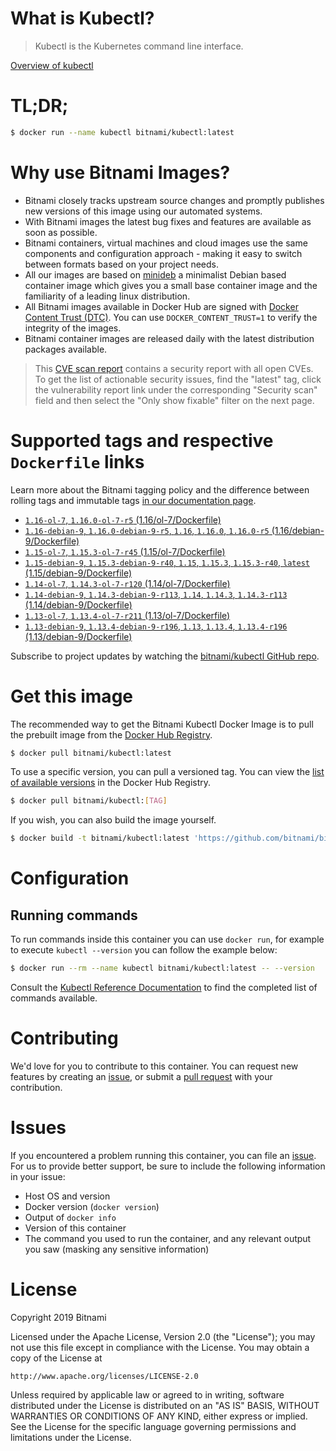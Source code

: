 
# What is Kubectl?

> Kubectl is the Kubernetes command line interface.

[Overview of kubectl](https://kubernetes.io/docs/reference/kubectl/overview/)

# TL;DR;

```bash
$ docker run --name kubectl bitnami/kubectl:latest
```

# Why use Bitnami Images?

* Bitnami closely tracks upstream source changes and promptly publishes new versions of this image using our automated systems.
* With Bitnami images the latest bug fixes and features are available as soon as possible.
* Bitnami containers, virtual machines and cloud images use the same components and configuration approach - making it easy to switch between formats based on your project needs.
* All our images are based on [minideb](https://github.com/bitnami/minideb) a minimalist Debian based container image which gives you a small base container image and the familiarity of a leading linux distribution.
* All Bitnami images available in Docker Hub are signed with [Docker Content Trust (DTC)](https://docs.docker.com/engine/security/trust/content_trust/). You can use `DOCKER_CONTENT_TRUST=1` to verify the integrity of the images.
* Bitnami container images are released daily with the latest distribution packages available.


> This [CVE scan report](https://quay.io/repository/bitnami/kubectl?tab=tags) contains a security report with all open CVEs. To get the list of actionable security issues, find the "latest" tag, click the vulnerability report link under the corresponding "Security scan" field and then select the "Only show fixable" filter on the next page.

# Supported tags and respective `Dockerfile` links

Learn more about the Bitnami tagging policy and the difference between rolling tags and immutable tags [in our documentation page](https://docs.bitnami.com/containers/how-to/understand-rolling-tags-containers/).


* [`1.16-ol-7`, `1.16.0-ol-7-r5` (1.16/ol-7/Dockerfile)](https://github.com/bitnami/bitnami-docker-kubectl/blob/1.16.0-ol-7-r5/1.16/ol-7/Dockerfile)
* [`1.16-debian-9`, `1.16.0-debian-9-r5`, `1.16`, `1.16.0`, `1.16.0-r5` (1.16/debian-9/Dockerfile)](https://github.com/bitnami/bitnami-docker-kubectl/blob/1.16.0-debian-9-r5/1.16/debian-9/Dockerfile)
* [`1.15-ol-7`, `1.15.3-ol-7-r45` (1.15/ol-7/Dockerfile)](https://github.com/bitnami/bitnami-docker-kubectl/blob/1.15.3-ol-7-r45/1.15/ol-7/Dockerfile)
* [`1.15-debian-9`, `1.15.3-debian-9-r40`, `1.15`, `1.15.3`, `1.15.3-r40`, `latest` (1.15/debian-9/Dockerfile)](https://github.com/bitnami/bitnami-docker-kubectl/blob/1.15.3-debian-9-r40/1.15/debian-9/Dockerfile)
* [`1.14-ol-7`, `1.14.3-ol-7-r120` (1.14/ol-7/Dockerfile)](https://github.com/bitnami/bitnami-docker-kubectl/blob/1.14.3-ol-7-r120/1.14/ol-7/Dockerfile)
* [`1.14-debian-9`, `1.14.3-debian-9-r113`, `1.14`, `1.14.3`, `1.14.3-r113` (1.14/debian-9/Dockerfile)](https://github.com/bitnami/bitnami-docker-kubectl/blob/1.14.3-debian-9-r113/1.14/debian-9/Dockerfile)
* [`1.13-ol-7`, `1.13.4-ol-7-r211` (1.13/ol-7/Dockerfile)](https://github.com/bitnami/bitnami-docker-kubectl/blob/1.13.4-ol-7-r211/1.13/ol-7/Dockerfile)
* [`1.13-debian-9`, `1.13.4-debian-9-r196`, `1.13`, `1.13.4`, `1.13.4-r196` (1.13/debian-9/Dockerfile)](https://github.com/bitnami/bitnami-docker-kubectl/blob/1.13.4-debian-9-r196/1.13/debian-9/Dockerfile)

Subscribe to project updates by watching the [bitnami/kubectl GitHub repo](https://github.com/bitnami/bitnami-docker-kubectl).

# Get this image

The recommended way to get the Bitnami Kubectl Docker Image is to pull the prebuilt image from the [Docker Hub Registry](https://hub.docker.com/r/bitnami/kubectl).

```bash
$ docker pull bitnami/kubectl:latest
```

To use a specific version, you can pull a versioned tag. You can view the [list of available versions](https://hub.docker.com/r/bitnami/kubectl/tags/) in the Docker Hub Registry.

```bash
$ docker pull bitnami/kubectl:[TAG]
```

If you wish, you can also build the image yourself.

```bash
$ docker build -t bitnami/kubectl:latest 'https://github.com/bitnami/bitnami-docker-kubectl.git#master:1.15/debian-9'
```

# Configuration

## Running commands

To run commands inside this container you can use `docker run`, for example to execute `kubectl --version` you can follow the example below:

```bash
$ docker run --rm --name kubectl bitnami/kubectl:latest -- --version
```

Consult the [Kubectl Reference Documentation](https://kubernetes.io/docs/reference/generated/kubectl/kubectl-commands) to find the completed list of commands available.

# Contributing

We'd love for you to contribute to this container. You can request new features by creating an [issue](https://github.com/bitnami/bitnami-docker-kubectl/issues), or submit a [pull request](https://github.com/bitnami/bitnami-docker-kubectl/pulls) with your contribution.

# Issues

If you encountered a problem running this container, you can file an [issue](https://github.com/bitnami/bitnami-docker-kubectl/issues). For us to provide better support, be sure to include the following information in your issue:

- Host OS and version
- Docker version (`docker version`)
- Output of `docker info`
- Version of this container
- The command you used to run the container, and any relevant output you saw (masking any sensitive information)

# License

Copyright 2019 Bitnami

Licensed under the Apache License, Version 2.0 (the "License");
you may not use this file except in compliance with the License.
You may obtain a copy of the License at

    http://www.apache.org/licenses/LICENSE-2.0

Unless required by applicable law or agreed to in writing, software
distributed under the License is distributed on an "AS IS" BASIS,
WITHOUT WARRANTIES OR CONDITIONS OF ANY KIND, either express or implied.
See the License for the specific language governing permissions and
limitations under the License.
